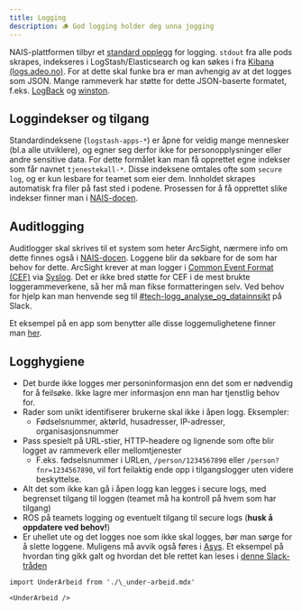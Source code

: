 ```yaml
---
title: Logging
description: 🪵 God logging holder deg unna jogging
---
```


NAIS-plattformen tilbyr et [standard opplegg](https://doc.nais.io/observability/logs/) for logging. `stdout` fra alle pods skrapes, indekseres i LogStash/Elasticsearch og kan søkes i fra [Kibana (logs.adeo.no)](https://logs.adeo.no). For at dette skal funke bra er man avhengig av at det logges som JSON. Mange rammeverk har støtte for dette JSON-baserte formatet, f.eks. [LogBack](https://github.com/logstash/logstash-logback-encoder) og [winston](https://www.npmjs.com/package/winston).

## Loggindekser og tilgang

Standardindeksene (`logstash-apps-*`) er åpne for veldig mange mennesker (bl.a alle utviklere), og egner seg derfor ikke for personopplysninger eller andre sensitive data. For dette formålet kan man få opprettet egne indekser som får navnet `tjenestekall-*`. Disse indeksene omtales ofte som `secure log`, og er kun lesbare for teamet som eier dem. Innholdet skrapes automatisk fra filer på fast sted i podene. Prosessen for å få opprettet slike indekser finner man i [NAIS-docen](https://doc.nais.io/observability/logs/#secure-logs).

## Auditlogging

Auditlogger skal skrives til et system som heter ArcSight, nærmere info om dette finnes også i [NAIS-docen](https://doc.nais.io/observability/logs/#audit-logs). Loggene blir da søkbare for de som har behov for dette. ArcSight krever at man logger i [Common Event Format (CEF)](https://kc.mcafee.com/resources/sites/MCAFEE/content/live/CORP_KNOWLEDGEBASE/78000/KB78712/en_US/CEF_White_Paper_20100722.pdf) via [Syslog](https://en.wikipedia.org/wiki/Syslog). Det er ikke bred støtte for CEF i de mest brukte loggerammeverkene, så her må man fikse formatteringen selv. Ved behov for hjelp kan man henvende seg til [#tech-logg_analyse_og_datainnsikt](https://nav-it.slack.com/archives/C014576K5TQ) på Slack.

Et eksempel på en app som benytter alle disse loggemulighetene finner man [her](https://github.com/navikt/helse-spesialist/blob/master/spesialist-selve/src/main/resources/logback.xml).

## Logghygiene

- Det burde ikke logges mer personinformasjon enn det som er nødvendig for å feilsøke. Ikke lagre mer informasjon enn man har tjenstlig behov for.
- Rader som unikt identifiserer brukerne skal ikke i åpen logg. Eksempler:
  - Fødselsnummer, aktørId, husadresser, IP-adresser, organisasjonsnummer
- Pass spesielt på URL-stier, HTTP-headere og lignende som ofte blir logget av rammeverk eller mellomtjenester
  - F.eks. fødselsnummer i URLen, `/person/1234567890` eller `/person?fnr=1234567890`, vil fort feilaktig ende opp i tilgangslogger uten videre beskyttelse.
- Alt det som ikke kan gå i åpen logg kan legges i secure logs, med begrenset tilgang til loggen (teamet må ha kontroll på hvem som har tilgang)
- ROS på teamets logging og eventuelt tilgang til secure logs (**husk å oppdatere ved behov!**)
- Er uhellet ute og det logges noe som ikke skal logges, bør man sørge for å slette loggene. Muligens må avvik også føres i [Asys](https://it-hjelpa.adeo.no/arsys/forms/remedy/Avvik/webViewSub/). Et eksempel på hvordan ting gikk galt og hvordan det ble rettet kan leses i [denne Slack-tråden](https://nav-it.slack.com/archives/C015FL6M3J5/p1597227300016200)

```mdx-code-block
import UnderArbeid from './\_under-arbeid.mdx'

<UnderArbeid />
```
